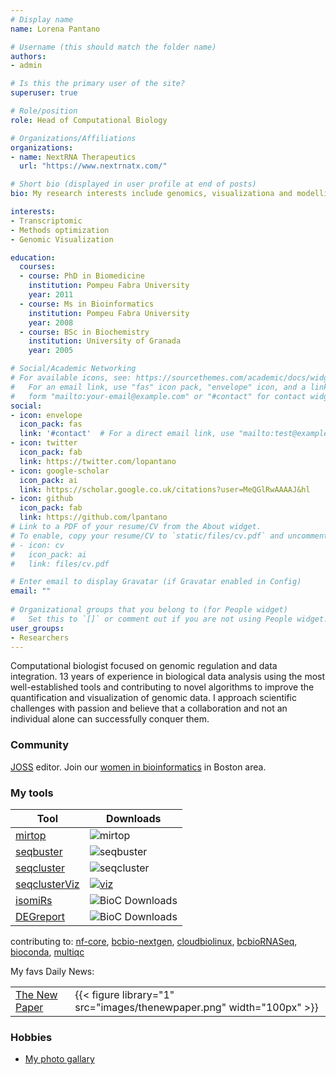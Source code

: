 ```yaml
---
# Display name
name: Lorena Pantano

# Username (this should match the folder name)
authors:
- admin

# Is this the primary user of the site?
superuser: true

# Role/position
role: Head of Computational Biology

# Organizations/Affiliations
organizations:
- name: NextRNA Therapeutics
  url: "https://www.nextrnatx.com/"

# Short bio (displayed in user profile at end of posts)
bio: My research interests include genomics, visualizationa and modelling.

interests:
- Transcriptomic
- Methods optimization
- Genomic Visualization

education:
  courses:
  - course: PhD in Biomedicine
    institution: Pompeu Fabra University
    year: 2011
  - course: Ms in Bioinformatics
    institution: Pompeu Fabra University
    year: 2008
  - course: BSc in Biochemistry
    institution: University of Granada
    year: 2005

# Social/Academic Networking
# For available icons, see: https://sourcethemes.com/academic/docs/widgets/#icons
#   For an email link, use "fas" icon pack, "envelope" icon, and a link in the
#   form "mailto:your-email@example.com" or "#contact" for contact widget.
social:
- icon: envelope
  icon_pack: fas
  link: '#contact'  # For a direct email link, use "mailto:test@example.org".
- icon: twitter
  icon_pack: fab
  link: https://twitter.com/lopantano
- icon: google-scholar
  icon_pack: ai
  link: https://scholar.google.co.uk/citations?user=MeQGlRwAAAAJ&hl
- icon: github
  icon_pack: fab
  link: https://github.com/lpantano
# Link to a PDF of your resume/CV from the About widget.
# To enable, copy your resume/CV to `static/files/cv.pdf` and uncomment the lines below.  
# - icon: cv
#   icon_pack: ai
#   link: files/cv.pdf

# Enter email to display Gravatar (if Gravatar enabled in Config)
email: ""
  
# Organizational groups that you belong to (for People widget)
#   Set this to `[]` or comment out if you are not using People widget.  
user_groups:
- Researchers
---
```


Computational biologist focused on genomic regulation and data integration. 13 years of experience in biological data analysis using the most well-established tools and contributing to novel algorithms to improve the quantification and visualization of genomic data. I approach scientific challenges with passion and believe that a collaboration and not an individual alone can successfully conquer them. 

### Community

[JOSS](https://joss.readthedocs.io/en/latest/index.html) editor. Join our [women in bioinformatics](https://www.meetup.com/boston-area-womens-bioinformatics/) in Boston area.

### My tools

| Tool           | Downloads                    |
| ------------------| ------------------------------ |
| [mirtop](https://github.com/mirtop/mirtop)            | ![mirtop](https://anaconda.org/bioconda/mirtop/badges/downloads.svg/)           |
| [seqbuster](https://github.com/lpantano/seqbuster)            | ![seqbuster](https://anaconda.org/bioconda/seqbuster/badges/downloads.svg/)           |
| [seqcluster](https://github.com/lpantano/seqcluster)   | ![seqcluster](https://anaconda.org/bioconda/seqcluster/badges/downloads.svg)           |
| [seqclusterViz](https://github.com/lpantano/seqclusterViz)   |   [![viz](https://img.shields.io/badge/f1000research-18142.1-orange.svg)](https://doi.org/10.12688/f1000research.18142.1)         |
| [isomiRs](https://bioconductor.org/packages/3.6/bioc/html/isomiRs.html)   |    ![BioC Downloads](https://bioconductor.org//shields/downloads/isomiRs.svg)       |
| [DEGreport](https://bioconductor.org/packages/3.6/bioc/html/DEGreport.html)   |    ![BioC Downloads](https://bioconductor.org//shields/downloads/DEGreport.svg)       |

contributing to: [nf-core](https://nf-co.re/), [bcbio-nextgen](https://github.com/chapmanb/bcbio-nextgen), [cloudbiolinux](https://github.com/chapmanb/cloudbiolinux), [bcbioRNASeq](https://github.com/hbc/bcbioRNASeq), [bioconda](https://github.com/bioconda/bioconda-recipes), [multiqc](https://github.com/ewels/MultiQC)

My favs Daily News:

|               |                       |
| ------------------| ------------------------------ |
| [The New Paper](https://thenewpaper.us16.list-manage.com/track/click?u=06f557062250e0bcfd6397dfa&id=d053f25441&e=83eacb81f7)| {{< figure library="1" src="images/thenewpaper.png" width="100px" >}}


### Hobbies

* [My photo gallary](https://ljadventures.exposure.co)

